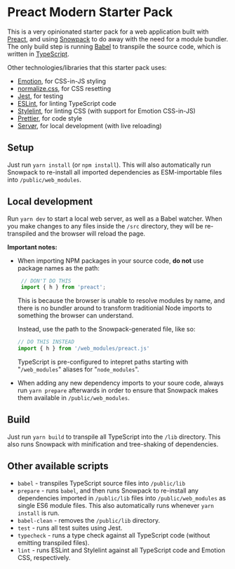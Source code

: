 # Preact Modern Starter Pack

This is a very opinionated starter pack for a web application built with
[Preact](https://preactjs.com/), and using [Snowpack](https://www.snowpack.dev/)
to do away with the need for a module bundler. The only build step is running
[Babel](https://babeljs.io/) to transpile the source code, which is written in
[TypeScript](https://www.typescriptlang.org/).

Other technologies/libraries that this starter pack uses:

- [Emotion](https://emotion.sh/), for CSS-in-JS styling
- [normalize.css](https://necolas.github.io/normalize.css/), for CSS resetting
- [Jest](https://jestjs.io/), for testing
- [ESLint](https://eslint.org/), for linting TypeScript code
- [Stylelint](https://stylelint.io/), for linting CSS (with support for Emotion CSS-in-JS)
- [Prettier](https://prettier.io/), for code style
- [Servør](https://github.com/lukejacksonn/servor), for local development (with
  live reloading)

## Setup

Just run `yarn install` (or `npm install`). This will also automatically run
Snowpack to re-install all imported dependencies as ESM-importable files into `/public/web_modules`.

## Local development

Run `yarn dev` to start a local web server, as well as a Babel watcher. When you
make changes to any files inside the `/src` directory, they will be
re-transpiled and the browser will reload the page.

**Important notes:**

- When importing NPM packages in your source code, **do not** use package names
  as the path:

  ```TypeScript
   // DON'T DO THIS
   import { h } from 'preact';
  ```

  This is because the browser is unable to resolve
  modules by name, and there is no bundler around to transform traditionial Node
  imports to something the browser can understand.

  Instead, use the path to the Snowpack-generated file, like so:

  ```TypeScript
  // DO THIS INSTEAD
  import { h } from '/web_modules/preact.js'
  ```

  TypeScript is pre-configured to intepret paths starting with "`/web_modules`"
  aliases for "`node_modules`".

- When adding any new dependency imports to your soure code, always
  run `yarn prepare` afterwards in order to ensure that Snowpack makes them available in `/public/web_modules`.

## Build

Just run `yarn build` to transpile all TypeScript into the `/lib` directory.
This also runs Snowpack with minification and tree-shaking of dependencies.

## Other available scripts

- `babel` - transpiles TypeScript source files into `/public/lib`
- `prepare` - runs `babel`, and then runs Snowpack to re-install any
  dependencies imported in `/public/lib` files into `/public/web_modules` as
  single ES6 module files. This also automatically runs whenever `yarn install` is run.
- `babel-clean` - removes the `/public/lib` directory.
- `test` - runs all test suites using Jest.
- `typecheck` - runs a type check against all TypeScript code (without
  emitting transpiled files).
- `lint` - runs ESLint and Stylelint against all TypeScript code and Emotion
  CSS, respectively.
